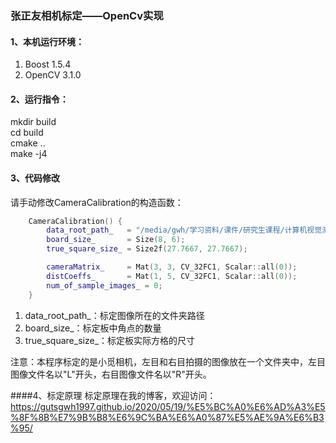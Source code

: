 ### 张正友相机标定——OpenCv实现

#### 1、本机运行环境：

1. Boost 1.5.4
2. OpenCV 3.1.0

#### 2、运行指令：

mkdir build  
cd build  
cmake ..  
make -j4  

#### 3、代码修改

请手动修改CameraCalibration的构造函数：
```C++
    CameraCalibration() {
        data_root_path_   = "/media/gwh/学习资料/课件/研究生课程/计算机视觉测量与导航/calibrate";
        board_size_       = Size(8, 6);
        true_square_size_ = Size2f(27.7667, 27.7667);

        cameraMatrix_     = Mat(3, 3, CV_32FC1, Scalar::all(0));
        distCoeffs_       = Mat(1, 5, CV_32FC1, Scalar::all(0));
        num_of_sample_images_ = 0;
    }
```
1. data_root_path_：标定图像所在的文件夹路径
2. board_size_：标定板中角点的数量
3. true_square_size_：标定板实际方格的尺寸
  
注意：本程序标定的是小觅相机，左目和右目拍摄的图像放在一个文件夹中，左目图像文件名以"L"开头，右目图像文件名以"R"开头。

####4、标定原理
标定原理在我的博客，欢迎访问：
https://gutsgwh1997.github.io/2020/05/19/%E5%BC%A0%E6%AD%A3%E5%8F%8B%E7%9B%B8%E6%9C%BA%E6%A0%87%E5%AE%9A%E6%B3%95/
